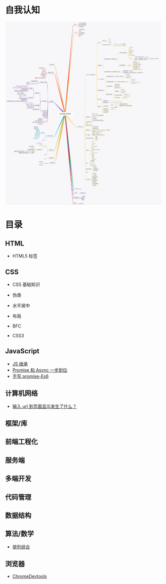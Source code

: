 # 自我认知

![知识体系](./resources/前端知识体系.png)

# 目录

## HTML

- HTML5 标签

## CSS

- CSS 基础知识

- 伪类

- 水平居中

- 布局

- BFC

- CSS3

## JavaScript

- [JS 继承](./JavaScript/JS继承.md)
- [Promise 和 Async 一步到位](./JavaScript/Promise和Async一步到位.md)
- [手写 promise-Es6](./JavaScript/promise.md)

## 计算机网络

- [输入 url 到页面显示发生了什么？](./计算机/url/url.md)

## 框架/库

## 前端工程化

## 服务端

## 多端开发

## 代码管理

## 数据结构

## 算法/数学

- [排列组合](./算法和数学/排列组合.md)

## 浏览器

- [ChromeDevtools](./浏览器/chrome-devtools.md)
